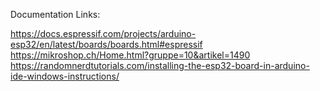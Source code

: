 
Documentation Links:

https://docs.espressif.com/projects/arduino-esp32/en/latest/boards/boards.html#espressif
https://mikroshop.ch/Home.html?gruppe=10&artikel=1490
https://randomnerdtutorials.com/installing-the-esp32-board-in-arduino-ide-windows-instructions/

